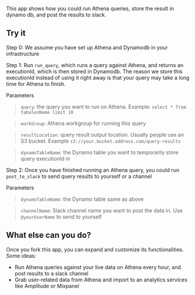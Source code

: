 This app shows how you could run Athena queries, store the result in dynamo db, and post the results to slack.

## Try it

Step 0: We assume you have set up Athena and Dynamodb in your infrastructure

Step 1: Run `run_query`, which runs a query against Athena, and returns an executionId, which is then stored in Dynamodb. The reason we store this executionId instead of using it right away is that your query may take a long time for Athena to finish.

Parameters

> `query`: the query you want to run on Athena. Example: `select * from tabalenName limit 10`

> `workGroup`: Athena workgroup for running this query

> `resultLocation`: query result output location. Usually people use an S3 bucket. Example `s3://your.bucket.address.com/query-results`

> `dynamoTableName`: the Dynamo table you want to temporarily store query executionId in

Step 2: Once you have finished running an Athena query, you could run `post_to_slack` to send query results to yourself or a channel

Parameters  
> `dynamoTableName`: the Dynamo table same as above  

> `channelName`: Slack channel name you want to post the data in. Use `@yourUserName` to send to yourself

## What else can you do?

Once you fork this app, you can expand and customize its functionalities. Some ideas:

- Run Athena queries against your live data on Athena every hour, and post results to a slack channel
- Grab user-related data from Athena and import to an analytics services like Amplitude or Mixpanel
